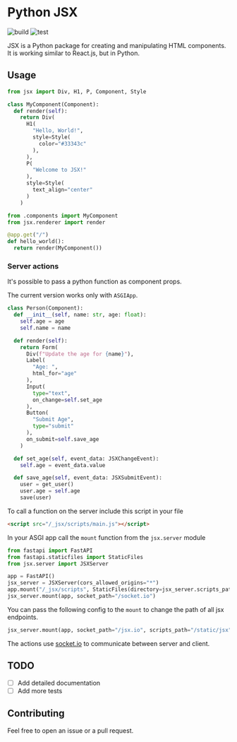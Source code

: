 # Python JSX

![build](https://github.com/xpodev/pyrl/actions/workflows/python-publish.yml/badge.svg)
![test](https://github.com/xpodev/pyrl/actions/workflows/python-test.yml/badge.svg)

JSX is a Python package for creating and manipulating HTML components. It is working similar to React.js, but in Python.


## Usage

```python
from jsx import Div, H1, P, Component, Style

class MyComponent(Component):
  def render(self):
    return Div(
      H1(
        "Hello, World!",
        style=Style(
          color="#33343c"
        ),
      ),
      P(
        "Welcome to JSX!"
      ),
      style=Style(
        text_align="center"
      )
    )
```
```python
from .components import MyComponent
from jsx.renderer import render

@app.get("/")
def hello_world():
  return render(MyComponent())
```

### Server actions
It's possible to pass a python function as component props.

The current version works only with `ASGIApp`.
```python
class Person(Component):
  def __init__(self, name: str, age: float):
    self.age = age
    self.name = name

  def render(self):
    return Form(
      Div(f"Update the age for {name}"),
      Label(
        "Age: ",
        html_for="age"
      ),
      Input(
        type="text",
        on_change=self.set_age
      ),
      Button(
        "Submit Age",
        type="submit"
      ),
      on_submit=self.save_age
    )

  def set_age(self, event_data: JSXChangeEvent):
    self.age = event_data.value

  def save_age(self, event_data: JSXSubmitEvent):
    user = get_user()
    user.age = self.age
    save(user)
```
To call a function on the server include this script in your file
```html
<script src="/_jsx/scripts/main.js"></script>
```
In your ASGI app call the `mount` function from the `jsx.server` module
```python
from fastapi import FastAPI
from fastapi.staticfiles import StaticFiles
from jsx.server import JSXServer

app = FastAPI()
jsx_server = JSXServer(cors_allowed_origins="*")
app.mount("/_jsx/scripts", StaticFiles(directory=jsx_server.scripts_path()), name="scripts")
jsx_server.mount(app, socket_path="/socket.io")
```
You can pass the following config to the `mount` to change the path of all jsx endpoints.
```python
jsx_server.mount(app, socket_path="/jsx.io", scripts_path="/static/jsx")
```
The actions use [socket.io](https://socket.io) to communicate between server and client.

## TODO
- [ ] Add detailed documentation
- [ ] Add more tests

## Contributing
Feel free to open an issue or a pull request.